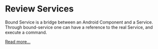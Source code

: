 # Review Services

Bound Service is a bridge between an Android Component and a Service. Through bound-service one can have a reference to the real Service, and execute a command.

[Read more...](https://developer.android.com/guide/components/bound-services.html)